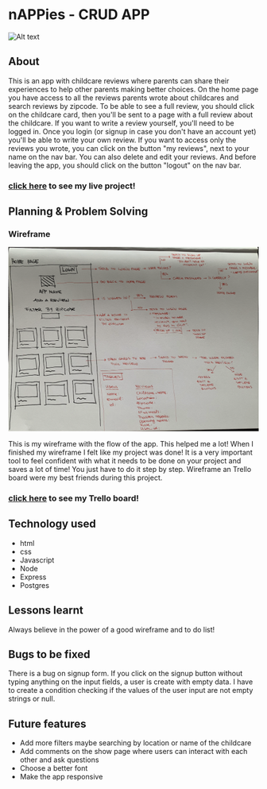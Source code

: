 # nAPPies - CRUD APP

![Alt text](<Screenshot 2024-01-25 at 9.16.35 am.png>)

## About

This is an app with childcare reviews where parents can share their experiences to help other parents making better choices. On the home page you have access to all the reviews parents wrote about childcares and search reviews by zipcode. To be able to see a full review, you should click on the childcare card, then you'll be sent to a page with a full review about the childcare. If you want to write a review yourself, you'll need to be logged in. Once you login (or signup in case you don't have an account yet) you'll be able to write your own review. If you want to access only the reviews you wrote, you can click on the button "my reviews", next to your name on the nav bar. You can also delete and edit your reviews. And before leaving the app, you should click on the button "logout" on the nav bar.


### [click here](https://nappies.onrender.com/) to see my live project!



## Planning & Problem Solving

### Wireframe
    
![Alt text](wireframe_nAPPies.png)

This is my wireframe with the flow of the app. This helped me a lot! When I finished my wireframe I felt like my project was done! It is a very important tool to feel confident with what it needs to be done on your project and saves a lot of time! You just have to do it step by step. Wireframe an Trello board were my best friends during this project.

### [click here](https://trello.com/b/T1ByvzaV/crud-childcare-reviews-app) to see my Trello board!

## Technology used
- html
- css
- Javascript 
- Node
- Express
- Postgres

## Lessons learnt

Always believe in the power of a good wireframe and to do list!

## Bugs to be fixed

There is a bug on signup form. If you click on the signup button without typing anything on the input fields, a user is create with empty data. I have to create a condition checking if the values of the user input are not empty strings or null. 

## Future features 

- Add more filters maybe searching by location or name of the childcare
- Add comments on the show page where users can interact with each other and ask questions
- Choose a better font
- Make the app responsive
